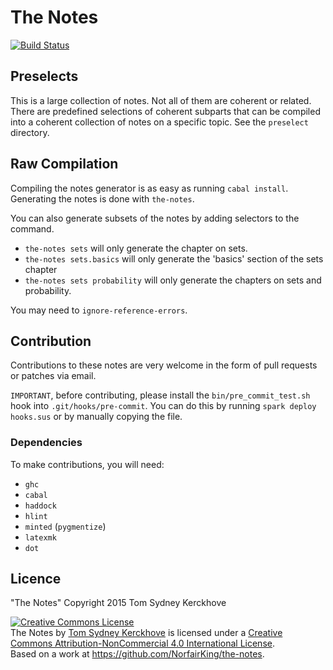 # The Notes
[![Build Status](https://travis-ci.org/NorfairKing/super-user-spark.svg?branch=master)](https://travis-ci.org/NorfairKing/super-user-spark)

## Preselects

This is a large collection of notes.
Not all of them are coherent or related.
There are predefined selections of coherent subparts that can be compiled into a coherent collection of notes on a specific topic.
See the `preselect` directory.

## Raw Compilation

Compiling the notes generator is as easy as running `cabal install`.
Generating the notes is done with `the-notes`.

You can also generate subsets of the notes by adding selectors to the command.

- `the-notes sets` will only generate the chapter on sets.
- `the-notes sets.basics` will only generate the 'basics' section of the sets chapter
- `the-notes sets probability` will only generate the chapters on sets and probability.

You may need to `ignore-reference-errors`.

## Contribution
Contributions to these notes are very welcome in the form of pull requests or patches via email.

`IMPORTANT`, before contributing, please install the `bin/pre_commit_test.sh` hook into `.git/hooks/pre-commit`. You can do this by running `spark deploy hooks.sus` or by manually copying the file.

### Dependencies
To make contributions, you will need:

- `ghc`
- `cabal`
- `haddock`
- `hlint`
- `minted` (`pygmentize`)
- `latexmk`
- `dot`

## Licence
"The Notes"
Copyright 2015 Tom Sydney Kerckhove

<a rel="license" href="http://creativecommons.org/licenses/by-nc/4.0/"><img alt="Creative Commons License" style="border-width:0" src="https://i.creativecommons.org/l/by-nc/4.0/88x31.png" /></a><br /><span xmlns:dct="http://purl.org/dc/terms/" href="http://purl.org/dc/dcmitype/Text" property="dct:title" rel="dct:type">The Notes</span> by <a xmlns:cc="http://creativecommons.org/ns#" href="http://cs-syd.eu" property="cc:attributionName" rel="cc:attributionURL">Tom Sydney Kerckhove</a> is licensed under a <a rel="license" href="http://creativecommons.org/licenses/by-nc/4.0/">Creative Commons Attribution-NonCommercial 4.0 International License</a>.<br />Based on a work at <a xmlns:dct="http://purl.org/dc/terms/" href="https://github.com/NorfairKing/the-notes" rel="dct:source">https://github.com/NorfairKing/the-notes</a>.
